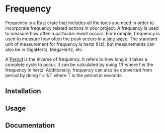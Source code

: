 # Frequency

Frequency is a Rust crate that includes all the tools you need in order to incorporate frequency related actions in your project. A frequency is used to measure how often a particular event occurs. For example, frequency is used to measure how often the peak occurs in a [sine wave](https://en.wikipedia.org/wiki/Sine_wave). The standard unit of measurement for frequency is hertz (Hz), but measurements can also be in GigaHertz, MegaHertz, etc.

A [Period](https://simple.wikipedia.org/wiki/Period_(physics)) is the inverse of frequency. It refers to how long a it takes a complete cycle to occur. It can be calculated by doing 1/f where f is the frequency in hertz. Additionally, frequency can also be converted from period by doing f = 1/T where T is the period in seconds.

## Installation

## Usage

## Documentation